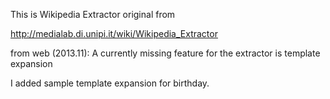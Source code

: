 This is Wikipedia Extractor original from 

http://medialab.di.unipi.it/wiki/Wikipedia_Extractor 

from web (2013.11):
A currently missing feature for the extractor is template expansion

I added sample template expansion for birthday. 
